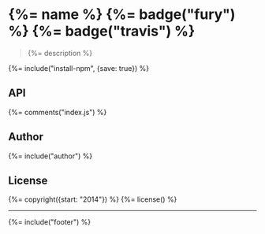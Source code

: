 # {%= name %} {%= badge("fury") %} {%= badge("travis") %}

> {%= description %}

{%= include("install-npm", {save: true}) %}

## API
{%= comments("index.js") %}

## Author
{%= include("author") %}

## License
{%= copyright({start: "2014"}) %}
{%= license() %}

***

{%= include("footer") %}

[js-yaml]: https://github.com/nodeca/js-yaml

